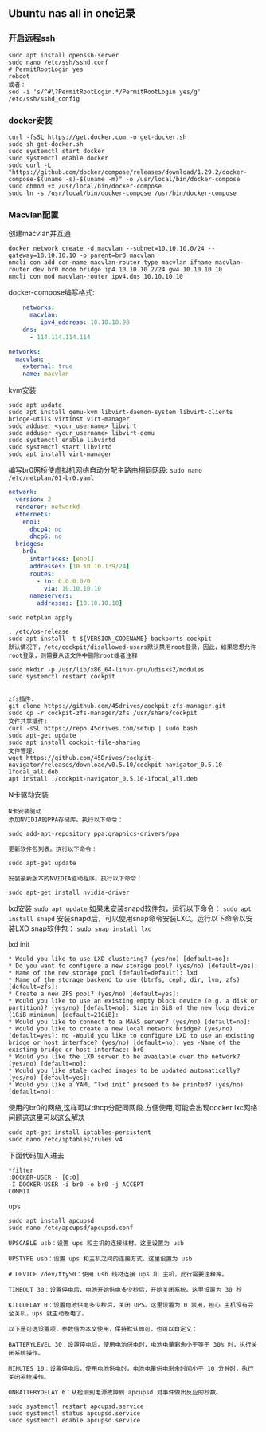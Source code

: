 ## Ubuntu  nas all in one记录
### 开启远程ssh
``` shell
sudo apt install openssh-server
sudo nano /etc/ssh/sshd.conf
# PermitRootLogin yes
reboot
或者：
sed -i 's/^#\?PermitRootLogin.*/PermitRootLogin yes/g' /etc/ssh/sshd_config
```
### docker安装
``` shell
curl -fsSL https://get.docker.com -o get-docker.sh
sudo sh get-docker.sh
sudo systemctl start docker
sudo systemctl enable docker
sudo curl -L "https://github.com/docker/compose/releases/download/1.29.2/docker-compose-$(uname -s)-$(uname -m)" -o /usr/local/bin/docker-compose
sudo chmod +x /usr/local/bin/docker-compose
sudo ln -s /usr/local/bin/docker-compose /usr/bin/docker-compose
```
### Macvlan配置
创建macvlan并互通
``` shell
docker network create -d macvlan --subnet=10.10.10.0/24 --gateway=10.10.10.10 -o parent=br0 macvlan
nmcli con add con-name macvlan-router type macvlan ifname macvlan-router dev br0 mode bridge ip4 10.10.10.2/24 gw4 10.10.10.10
nmcli con mod macvlan-router ipv4.dns 10.10.10.10
```
docker-compose编写格式:
``` yaml
    networks:
      macvlan:
         ipv4_address: 10.10.10.98
    dns:
      - 114.114.114.114

networks:
  macvlan:
    external: true
    name: macvlan

```

kvm安装
``` shell
sudo apt update
sudo apt install qemu-kvm libvirt-daemon-system libvirt-clients bridge-utils virtinst virt-manager
sudo adduser <your_username> libvirt
sudo adduser <your_username> libvirt-qemu
sudo systemctl enable libvirtd
sudo systemctl start libvirtd
sudo apt install virt-manager
```
编写br0网桥使虚拟机网络自动分配主路由相同网段: 
```sudo nano /etc/netplan/01-br0.yaml```
``` yaml
network:
  version: 2
  renderer: networkd
  ethernets:
    eno1:
      dhcp4: no
      dhcp6: no
  bridges:
    br0:
      interfaces: [eno1]
      addresses: [10.10.10.139/24]
      routes:
        - to: 0.0.0.0/0
          via: 10.10.10.10
      nameservers:
        addresses: [10.10.10.10]
``` 


``` shell
sudo netplan apply
``` 
``` shell
. /etc/os-release
sudo apt install -t ${VERSION_CODENAME}-backports cockpit
默认情况下，/etc/cockpit/disallowed-users默认禁用root登录，因此，如果您想允许root登录，则需要从该文件中删除root或者注释

sudo mkdir -p /usr/lib/x86_64-linux-gnu/udisks2/modules
sudo systemctl restart cockpit


zfs插件:
git clone https://github.com/45drives/cockpit-zfs-manager.git
sudo cp -r cockpit-zfs-manager/zfs /usr/share/cockpit
文件共享插件:
curl -sSL https://repo.45drives.com/setup | sudo bash
sudo apt-get update
sudo apt install cockpit-file-sharing
文件管理:
wget https://github.com/45Drives/cockpit-navigator/releases/download/v0.5.10/cockpit-navigator_0.5.10-1focal_all.deb
apt install ./cockpit-navigator_0.5.10-1focal_all.deb
``` 

N卡驱动安装
``` shell
N卡安装驱动
添加NVIDIA的PPA存储库。执行以下命令：

sudo add-apt-repository ppa:graphics-drivers/ppa

更新软件包列表。执行以下命令：

sudo apt-get update

安装最新版本的NVIDIA驱动程序。执行以下命令：

sudo apt-get install nvidia-driver

```
lxd安装
```sudo apt update```
如果未安装snapd软件包，运行以下命令：
```sudo apt install snapd```
安装snapd后，可以使用snap命令安装LXC。运行以下命令以安装LXD snap软件包：
```sudo snap install lxd```

lxd init
``` 
* Would you like to use LXD clustering? (yes/no) [default=no]:
* Do you want to configure a new storage pool? (yes/no) [default=yes]:
* Name of the new storage pool [default=default]: lxd
* Name of the storage backend to use (btrfs, ceph, dir, lvm, zfs) [default=zfs]:
* Create a new ZFS pool? (yes/no) [default=yes]:
* Would you like to use an existing empty block device (e.g. a disk or partition)? (yes/no) [default=no]: Size in GiB of the new loop device (1GiB minimum) [default=21GiB]:
* Would you like to connect to a MAAS server? (yes/no) [default=no]:
* Would you like to create a new local network bridge? (yes/no) [default=yes]: no -Would you like to configure LXD to use an existing bridge or host interface? (yes/no) [default=no]: yes -Name of the existing bridge or host interface: br0
* Would you like the LXD server to be available over the network? (yes/no) [default=no]:
* Would you like stale cached images to be updated automatically? (yes/no) [default=yes]:
* Would you like a YAML “lxd init” preseed to be printed? (yes/no) [default=no]:
```
使用的br0的网络,这样可以dhcp分配同网段.方便使用,可能会出现docker lxc网络问题这这里可以这么解决
``` 
sudo apt-get install iptables-persistent 
sudo nano /etc/iptables/rules.v4
```
下面代码加入进去
``` 
*filter
:DOCKER-USER - [0:0]
-I DOCKER-USER -i br0 -o br0 -j ACCEPT
COMMIT

``` 

ups
```
sudo apt install apcupsd
sudo nano /etc/apcupsd/apcupsd.conf
```
```
UPSCABLE usb：设置 ups 和主机的连接线材。这里设置为 usb

UPSTYPE usb：设置 ups 和主机之间的连接方式。这里设置为 usb

# DEVICE /dev/ttyS0：使用 usb 线材连接 ups 和 主机，此行需要注释掉。

TIMEOUT 30：设置停电后，电池开始供电多少秒后，开始关闭系统。这里设置为 30 秒

KILLDELAY 0：设置电池供电多少秒后，关闭 UPS。这里设置为 0 禁用，担心 主机没有完全关机，ups 就主动断电了。

以下是可选设置项，参数值为本文使用，保持默认即可，也可以自定义：

BATTERYLEVEL 30：设置停电后，使用电池供电时，电池电量剩余小于等于 30% 时，执行关闭系统操作。

MINUTES 10：设置停电后，使用电池供电时，电池电量供电剩余时间小于 10 分钟时，执行关闭系统操作。

ONBATTERYDELAY 6：从检测到电源故障到 apcupsd 对事件做出反应的秒数。
```
```
sudo systemctl restart apcupsd.service
sudo systemctl status apcupsd.service
sudo systemctl enable apcupsd.service
```
